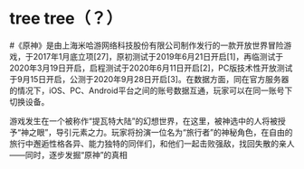 # tree tree（？）
#《原神》是由上海米哈游网络科技股份有限公司制作发行的一款开放世界冒险游戏，于2017年1月底立项[27]，原初测试于2019年6月21日开启[1]，再临测试于2020年3月19日开启，启程测试于2020年6月11日开启[2]，PC版技术性开放测试于9月15日开启，公测于2020年9月28日开启[3]。在数据方面，同在官方服务器的情况下，iOS、PC、Android平台之间的账号数据互通，玩家可以在同一账号下切换设备。

游戏发生在一个被称作“提瓦特大陆”的幻想世界，在这里，被神选中的人将被授予“神之眼”，导引元素之力。玩家将扮演一位名为“旅行者”的神秘角色，在自由的旅行中邂逅性格各异、能力独特的同伴们，和他们一起击败强敌，找回失散的亲人——同时，逐步发掘“原神”的真相